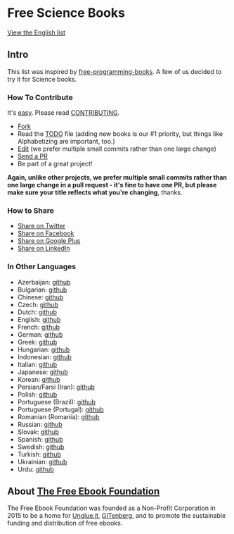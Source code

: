 # Free Science Books

[View the English list](/free-science-books.md)

## Intro

This list was inspired by [free-programming-books](https://github.com/EbookFoundation/free-programming-books/). A few of us decided to try it for Science books.


### How To Contribute

It's [easy](https://github.com/vhf/free-programming-books/wiki/Contribution). Please read [CONTRIBUTING](/CONTRIBUTING.md).
- [Fork](https://help.github.com/articles/fork-a-repo)
- Read the [TODO](/TODO.md) file (adding new books is our #1 priority, but things like Alphabetizing are important, too.)
- [Edit](https://github.com/EbookFoundation/free-science-books/edit/master/free-science-books.md) (we prefer multiple small commits rather than one large change)
- [Send a PR](https://help.github.com/articles/using-pull-requests)
- Be part of a great project!

**Again, unlike other projects, we prefer multiple small commits rather than one large change in a pull request - it's fine to have one PR, but please make sure your title reflects what you're changing**, thanks.


### How to Share

+ [Share on Twitter](http://twitter.com/home?status=https://github.com/EbookFoundation/free-science-books%0AFree%20Science%20Books)
+ [Share on Facebook](http://www.facebook.com/sharer/sharer.php?s=100&p[url]=https://github.com/EbookFoundation/free-science-books&p[images][0]=&p[title]=Free%20Science%20Books&p[summary]=)
+ [Share on Google Plus](https://plus.google.com/share?url=https://github.com/EbookFoundation/free-science-books)
+ [Share on LinkedIn](http://www.linkedin.com/shareArticle?mini=true&url=https://github.com/EbookFoundation/free-science-books&title=Free%20Science%20Books&summary=&source=)


### In Other Languages

+ Azerbaijan: [github](/free-science-books-az.md)
+ Bulgarian: [github](/free-science-books-bg.md)
+ Chinese: [github](/free-science-books-zh.md)
+ Czech: [github](/free-science-books-cs.md)
+ Dutch: [github](/free-science-books-nl.md)
+ English: [github](/free-science-books.md)
+ French: [github](/free-science-books-fr.md)
+ German: [github](/free-science-books-de.md)
+ Greek: [github](/free-science-books-gr.md)
+ Hungarian: [github](/free-science-books-hu.md)
+ Indonesian: [github](/free-science-books-id.md)
+ Italian: [github](/free-science-books-it.md)
+ Japanese: [github](/free-science-books-ja.md)
+ Korean: [github](/free-science-books-ko.md)
+ Persian/Farsi (Iran): [github](/free-science-books-fa_IR.md)
+ Polish: [github](/free-science-books-pl.md)
+ Portuguese (Brazil): [github](/free-science-books-pt_BR.md)
+ Portuguese (Portugal): [github](/free-science-books-pt_PT.md)
+ Romanian (Romania): [github](/free-science-books-ro.md)
+ Russian: [github](/free-science-books-ru.md)
+ Slovak: [github](/free-science-books-sk.md)
+ Spanish: [github](/free-science-books-es.md)
+ Swedish: [github](/free-science-books-se.md)
+ Turkish: [github](/free-science-books-tr.md)
+ Ukrainian: [github](/free-science-books-ua.md)
+ Urdu: [github](/free-science-books-ur.md)


## About [The Free Ebook Foundation](http://ebookfoundation.org/)

The Free Ebook Foundation was founded as a Non-Profit Corporation in 2015 to be a home for [Unglue.it](https://unglue.it), [GITenberg](http://www.gitenberg.org), and to promote the sustainable funding and distribution of free ebooks.

